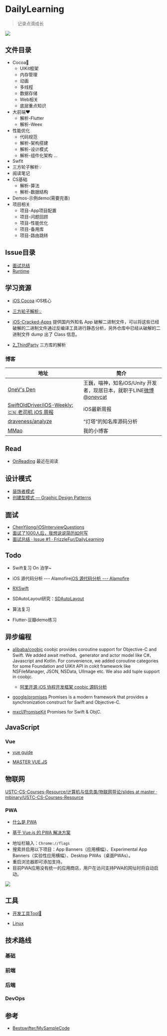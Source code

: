 # DailyLearning

> 记录点滴成长

![](https://pic-mike.oss-cn-hongkong.aliyuncs.com/Blog/20190317165122.png)

## 文件目录

* Cocoa💎
    * UIKit框架
    * 内存管理
    * 动画
    * 多线程
    * 数据存储
    * Web相关  
    * 底层重点知识  
* 大前端❤️
    * 解析-Flutter
    * 解析-Weex
* 性能优化
    * 代码规范
    * 解析-架构搭建
    * 解析-设计模式
    * 解析-组件化架构
    ...
* Swfit
* 三方轮子解析💡 
* 阅读笔记
* CS基础
    * 解析-算法
    * 解析-数据结构
* Demos-示例demo(需要完善)
* 项目相关
    * 项目-App项目配置
    * 项目-问题回顾
    * 项目-性能优化
    * 项目-备用库
    * 项目-路由跳转

## Issue目录

* [面试总结](https://github.com/FrizzleFur/DailyLearning/issues/1)
* [Runtime](https://github.com/FrizzleFur/DailyLearning/issues/3)


## 学习资源

* [iOS Cocoa](https://github.com/FrizzleFur/DailyLearning/tree/master/1-iOSCocoa%F0%9F%92%8E) iOS核心

* [三方轮子解析💡](https://github.com/FrizzleFur/DailyLearning/tree/master/%E4%B8%89%E6%96%B9%E8%BD%AE%E5%AD%90%E8%A7%A3%E6%9E%90%F0%9F%92%A1)

* [iOS-Cracked-Apps](https://github.com/aozhimin/iOS-Cracked-Apps) 提供国内外知名 App 破解二进制文件，可以将这些已经破解的二进制文件通过反编译工具进行静态分析，另外仓库中已经从破解的二进制文件 dump 出了 Class 信息。

* [2_ThirdParty](https://github.com/coolnameismy/ios-tips/tree/master/2_ThirdParty) 三方库的解析


###  博客

地址  |  简介
---- | ----
[OneV's Den](https://onevcat.com/#blog)| 王巍，喵神，知名iOS/Unity 开发者，现居日本，就职于LINE[微博@onevcat](http://weibo.com/onevcat?from=myfollow_group)
[SwiftOldDriver/iOS-Weekly: 🇨🇳 老司机 iOS 周报](https://github.com/SwiftOldDriver/iOS-Weekly) | iOS最新周报
[draveness/analyze](https://github.com/draveness/analyze)| “灯塔”的知名库源码分析
[MMao](https://michaelmao.co) | 我的小博客

## Read

* [OnReading](https://github.com/FrizzleFur/DailyLearning/blob/master/%E9%98%85%E8%AF%BB%E7%AC%94%E8%AE%B0/OnReading.md) 最近在阅读

## 设计模式


* [装饰者模式](https://design-patterns.readthedocs.io/zh_CN/latest/structural_patterns/decorator.html)
* [创建型模式 — Graphic Design Patterns](https://design-patterns.readthedocs.io/zh_CN/latest/creational_patterns/creational.html)

## 面试

*  [ChenYilong/iOSInterviewQuestions](https://github.com/ChenYilong/iOSInterviewQuestions/blob/master/01%E3%80%8A%E6%8B%9B%E8%81%98%E4%B8%80%E4%B8%AA%E9%9D%A0%E8%B0%B1%E7%9A%84iOS%E3%80%8B%E9%9D%A2%E8%AF%95%E9%A2%98%E5%8F%82%E8%80%83%E7%AD%94%E6%A1%88/%E3%80%8A%E6%8B%9B%E8%81%98%E4%B8%80%E4%B8%AA%E9%9D%A0%E8%B0%B1%E7%9A%84iOS%E3%80%8B%E9%9D%A2%E8%AF%95%E9%A2%98%E5%8F%82%E8%80%83%E7%AD%94%E6%A1%88%EF%BC%88%E4%B8%8A%EF%BC%89.md#16-objc%E4%B8%AD%E5%90%91%E4%B8%80%E4%B8%AAnil%E5%AF%B9%E8%B1%A1%E5%8F%91%E9%80%81%E6%B6%88%E6%81%AF%E5%B0%86%E4%BC%9A%E5%8F%91%E7%94%9F%E4%BB%80%E4%B9%88)
* [面试了1000人后，我想说说简历如何写](http://m.quzhiboapp.com/#!/intro/80)
* [面试总结 · Issue #1 · FrizzleFur/DailyLearning](https://github.com/FrizzleFur/DailyLearning/issues/1)

## Todo

* Swift复习 On 泊学~

* iOS 源代码分析 --- Alamofire[iOS 源代码分析 --- Alamofire](https://github.com/draveness/analyze/blob/master/contents/Alamofire/iOS%20%E6%BA%90%E4%BB%A3%E7%A0%81%E5%88%86%E6%9E%90%20----%20Alamofire.md)
* [RXSwift](https://www.jianshu.com/nb/22809430)
* SDAutoLayout研究：[SDAutoLayout](https://github.com/gsdios/SDAutoLayout)
* 算法复习
* Flutter-豆瓣demo练习


## 异步编程

*  [alibaba/coobjc](https://github.com/alibaba/coobjc)  coobjc provides coroutine support for Objective-C and Swift. We added await method、generator and actor model like C#、Javascript and Kotlin. For convenience, we added coroutine categories for some Foundation and UIKit API in cokit framework like NSFileManager, JSON, NSData, UIImage etc. We also add tuple support in coobjc. 
    * [阿里开源 iOS 协程开发框架 coobjc 源码分析](https://mp.weixin.qq.com/s/Vy_fsn95dgag4KumpQPlTw)


*  [google/promises](https://github.com/google/promises)  Promises is a modern framework that provides a synchronization construct for Swift and Objective-C.

*  [mxcl/PromiseKit](https://github.com/mxcl/PromiseKit)  Promises for Swift & ObjC.


## JavaScript

### Vue

- [vue guide](https://vuejs.org/v2/guide/)

- [MASTER VUE.JS](https://vueschool.io/?utm_source=Vuejs.org&utm_medium=Banner&utm_campaign=Sponsored%20Banner&utm_content=V1)

## 物联网


[USTC-CS-Courses-Resource/计算机与信息类/物联网导论/slides at master · mbinary/USTC-CS-Courses-Resource](https://github.com/mbinary/USTC-CS-Courses-Resource/tree/master/%E8%AE%A1%E7%AE%97%E6%9C%BA%E4%B8%8E%E4%BF%A1%E6%81%AF%E7%B1%BB/%E7%89%A9%E8%81%94%E7%BD%91%E5%AF%BC%E8%AE%BA/slides)


### PWA

- [什么是 PWA](https://lavas.baidu.com/pwa)

- [基于 Vue.js 的 PWA 解决方案](https://lavas.baidu.com/`)

* 地址栏输入：`Chrome://flags`
* 搜索并启用以下项目：App Banners（应用横幅）、Experimental App Banners（实验性应用横幅）、Desktop PWAs（桌面PWAs）。
* 重启浏览器即可添加支持。
* 目前PWA应用没有统一的应用商店，用户在访问支持PWA的网址时将自动启动。

![](https://pic-mike.oss-cn-hongkong.aliyuncs.com/qiniu/15256848635235.jpg)


## 工具

* [开发工具Tool🔧](https://github.com/FrizzleFur/DailyLearning/tree/master/%E5%BC%80%E5%8F%91%E5%B7%A5%E5%85%B7Tool%F0%9F%94%A7)

* [Linux](https://github.com/FrizzleFur/DailyLearning/blob/master/%E5%BC%80%E5%8F%91%E5%B7%A5%E5%85%B7Tool%F0%9F%94%A7/Linux%E5%91%BD%E4%BB%A4%E5%AD%A6%E4%B9%A0.md)

## 技术路线

### 基础

<!--![](https://pic-mike.oss-cn-hongkong.aliyuncs.com/Blog/20190218163318.png)-->

### 前端

<!--![](https://pic-mike.oss-cn-hongkong.aliyuncs.com/Blog/20190218163505.png)
-->

### 后端

<!--![](https://pic-mike.oss-cn-hongkong.aliyuncs.com/Blog/20190218163350.png)
-->

### DevOps

<!--![](https://pic-mike.oss-cn-hongkong.aliyuncs.com/Blog/20190218163756.png)
-->

## 参考

* [Bestswifter/MySampleCode](https://github.com/bestswifter/MySampleCode)

